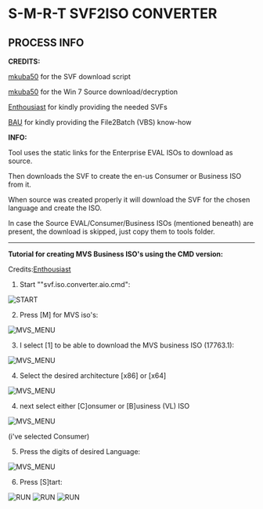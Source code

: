 **S-M-R-T SVF2ISO CONVERTER**
===========================
**PROCESS INFO**
------------------------
**CREDITS:**

[mkuba50](https://forums.mydigitallife.net/members/mkuba50.317641/) for the SVF download script

[mkuba50](https://forums.mydigitallife.net/members/mkuba50.317641/) for the Win 7 Source download/decryption

[Enthousiast](https://forums.mydigitallife.net/members/enthousiast.104688/) for kindly providing the needed SVFs

[BAU](https://forums.mydigitallife.net/members/bau.58504/) for kindly providing the File2Batch (VBS) know-how


**INFO:**

Tool uses the static links for the Enterprise EVAL ISOs to download as source.

Then downloads the SVF to create the en-us Consumer or Business ISO from it.

When source was created properly it will download the SVF for the chosen language
and create the ISO.


In case the Source EVAL/Consumer/Business ISOs (mentioned beneath) are present, the download is skipped, just copy them
to tools folder.





------------------------
**Tutorial for creating MVS Business ISO's using the CMD version:**

Credits:[Enthousiast](https://forums.mydigitallife.net/members/enthousiast.104688/)

1. Start ""svf.iso.converter.aio.cmd":

![START](https://gitlab.com/s1ave77/svf2isopics/raw/master/svf2.iso.001.jpg)

2. Press [M] for MVS iso's:

![MVS_MENU](https://gitlab.com/s1ave77/svf2isopics/raw/master/svf2.iso.002.jpg)

3. I select [1] to be able to download the MVS business ISO (17763.1):

![MVS_MENU](https://gitlab.com/s1ave77/svf2isopics/raw/master/svf2.iso.003.jpg)

4. Select the desired architecture [x86] or [x64]

![MVS_MENU](https://gitlab.com/s1ave77/svf2isopics/raw/master/svf2.iso.004.jpg)

4. next select either [C]onsumer or [B]usiness (VL) ISO

![MVS_MENU](https://gitlab.com/s1ave77/svf2isopics/raw/master/svf2.iso.004.jpg)

(i've selected Consumer)

5. Press the digits of desired Language:

![MVS_MENU](https://gitlab.com/s1ave77/svf2isopics/raw/master/svf2.iso.005.jpg)

6. Press [S]tart:

![RUN](https://gitlab.com/s1ave77/svf2isopics/raw/master/svf2.iso.006.jpg)
![RUN](https://gitlab.com/s1ave77/svf2isopics/raw/master/svf2.iso.007.jpg)
![RUN](https://gitlab.com/s1ave77/svf2isopics/raw/master/svf2.iso.008.jpg)
